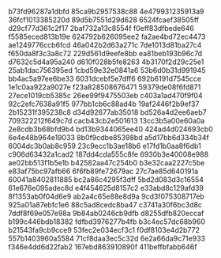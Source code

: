b73fd96287a1dbfd
85ca9b2957538c88
4e479931235913a9
36fcf1013385220d
89d5b7551d29d628
6524fcaef38505ff
d29cf77d361c2f17
2baf732a13c8554f
f0eff83dfbede646
f5585eced813b19e
624792b626095ee2
fa2ae4bd72ec4473
ae1249776ccb6fcd
46a042b2d63a271c
7de1013d81ba27c4
f650da8f3c3a8c72
229d561d9eefe8bb
ea81beb193b96c7d
d7632c5d4a95a240
d610f028b5fe8263
4b3170f2d29c25e1
25ab1dac756395ed
1cbd59e32e0841a6
53b6d0b31d991945
bb4ac5a97ee6be33
6031dcebf5e7dff6
692b6191d7545cce
1e1c0aa922a9027e
f23a828508676471
59379de08f6fd871
27ece1019cb5385c
26ee99f9475503eb
c403a1ad470f9f04
92c2efc7638a91f5
977bb1cb6c88ad4b
19af2446f2b9ef37
2b15231f395238c8
d34d92677ab35018
bd526a4d2ee6aeb7
709322212f649c7d
cacb43cb2e501613
13cc3b5a00e60a0a
2e8cdb3b68bfd9b4
bd13b9344065ee40
424ad4d024693cb0
6e4e48b964e19033
8b0f9cdbe85398bd
a5d17bb6d334b34f
6004dc3b0ab8c959
23c9ecc1b3ae18b6
e17fd1b0aa8f6db1
c906d63432a1cad2
187dd4cda555c8fe
6930b3e40008e988
ae02bb513f1b5e1b
b42582aa47c254b0
b3e32caa2227c5be
e83af75bc97afb66
6f6fb89fe72679ac
27c7ae85d640191a
60041a8402811885
bc2a86c4295f3dff
5bd2d083d3c16554
61e676e095adec8d
e4f454625d8157c2
e33abd8c129afd39
8f1353ab0f04d6e9
ab2a4c65e88e8d9a
9cd3f075308717eb
925a01a87ebfc1e6
88c5ad8cedc8ba47
c3741a30f6bc3d8c
7ddf8f69e057e98a
9b84ab0246cb9dfb
d8255dfb820eccaf
b199c446bdb18382
fdfbd3976277b4fb
b3c4ec57dc68b960
b21543fa9cb9cce9
53fec2e034ecf3c1
f0df8103e4d2b772
557b1403960a5584
71cf8daa3ec5c32d
6e2a66da9c71e933
f346e4dd6d22fab2
167ebd863910890f
411beffbfabb646f
